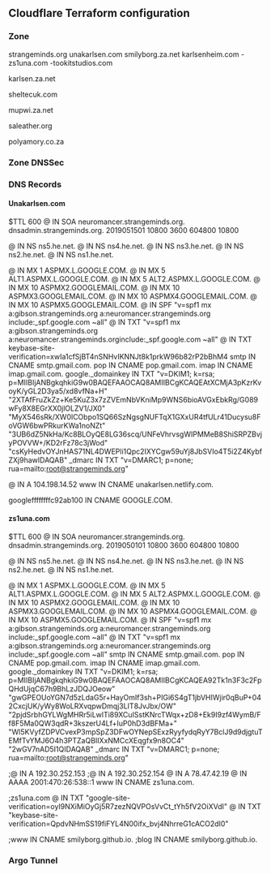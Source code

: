 ## Cloudflare Terraform  configuration

### Zone
strangeminds.org
unakarlsen.com
smilyborg.za.net
karlsenheim.com
-zs1una.com
-tookitstudios.com


karlsen.za.net

sheltecuk.com

mupwi.za.net

saleather.org

polyamory.co.za

### Zone DNSSec


### DNS Records
#### Unakarlsen.com

$TTL    600
@       IN      SOA     neuromancer.strangeminds.org. dnsadmin.strangeminds.org. 2019051501 10800 3600 604800 10800

@       IN      NS      ns5.he.net.
@       IN      NS      ns4.he.net.
@       IN      NS      ns3.he.net.
@       IN      NS      ns2.he.net.
@       IN      NS      ns1.he.net.

@       IN      MX      1 ASPMX.L.GOOGLE.COM.
@       IN      MX      5 ALT1.ASPMX.L.GOOGLE.COM.
@       IN      MX      5 ALT2.ASPMX.L.GOOGLE.COM.
@       IN      MX      10 ASPMX2.GOOGLEMAIL.COM.
@       IN      MX      10 ASPMX3.GOOGLEMAIL.COM.
@       IN      MX      10 ASPMX4.GOOGLEMAIL.COM.
@       IN      MX      10 ASPMX5.GOOGLEMAIL.COM.
@       IN      SPF     "v=spf1 mx a:gibson.strangeminds.org a:neuromancer.strangeminds.org include:_spf.google.com ~all"
@       IN      TXT     "v=spf1 mx a:gibson.strangeminds.org a:neuromancer.strangeminds.orginclude:_spf.google.com ~all"
@       IN      TXT     keybase-site-verification=xwIa1cfSjBT4nSNHvIKNNJt8k1prkW96b82rP2bBhM4
smtp    IN      CNAME   smtp.gmail.com.
pop     IN      CNAME   pop.gmail.com.
imap    IN      CNAME   imap.gmail.com.
google._domainkey IN    TXT     "v=DKIM1; k=rsa; p=MIIBIjANBgkqhkiG9w0BAQEFAAOCAQ8AMIIBCgKCAQEAtXCMjA3pKzrKvoyK/yGL2D3ya5/xd8vfNa+H" "2XTAfFruZkZz+Ke5KuZ3x7zZVEmNbVKniMp9WNS6bioAVGxEbkRg/G089wFy8X8EGrXX0jlOLZV1/JX0" "MyX546sRk/XW0lCObpo1SQ66SzNgsgNUFTqX1GXxUR4tfULr41Ducysu8FoVGW6bwPRkurKWa1noNZt" "3UB6dZ5NkHa/Kc8BLOyQE8LG36scq/UNFeVhrvsgWIPMMeB8ShiSRPZBvjyPOVVW+/KD2rFz78c3jWod" "csKyHedvOYJnHAS71NL4DWEPli1Qpc2IXYCgw59uYj8JbSVIo4T5i2Z4KybfZXj9hawIDAQAB"
_dmarc  IN      TXT     "v=DMARC1\; p=none\; rua=mailto:root@strangeminds.org"

@       IN      A       104.198.14.52
www     IN      CNAME   unakarlsen.netlify.com.

googleffffffffc92ab100  IN      CNAME   GOOGLE.COM.


#### zs1una.com

$TTL    600
@       IN      SOA     neuromancer.strangeminds.org. dnsadmin.strangeminds.org. 2019050101 10800 3600 604800 10800

@       IN      NS      ns5.he.net.
@       IN      NS      ns4.he.net.
@       IN      NS      ns3.he.net.
@       IN      NS      ns2.he.net.
@       IN      NS      ns1.he.net.

@       IN      MX      1 ASPMX.L.GOOGLE.COM.
@       IN      MX      5 ALT1.ASPMX.L.GOOGLE.COM.
@       IN      MX      5 ALT2.ASPMX.L.GOOGLE.COM.
@       IN      MX      10 ASPMX2.GOOGLEMAIL.COM.
@       IN      MX      10 ASPMX3.GOOGLEMAIL.COM.
@       IN      MX      10 ASPMX4.GOOGLEMAIL.COM.
@       IN      MX      10 ASPMX5.GOOGLEMAIL.COM.
@       IN      SPF     "v=spf1 mx a:gibson.strangeminds.org a:neuromancer.strangeminds.org include:_spf.google.com ~all"
@       IN      TXT     "v=spf1 mx a:gibson.strangeminds.org a:neuromancer.strangeminds.org include:_spf.google.com ~all"
smtp    IN      CNAME   smtp.gmail.com.
pop     IN      CNAME   pop.gmail.com.
imap    IN      CNAME   imap.gmail.com.
google._domainkey IN    TXT     "v=DKIM1; k=rsa; p=MIIBIjANBgkqhkiG9w0BAQEFAAOCAQ8AMIIBCgKCAQEA92Tk1n3F3c2FpQHdUjqC67h9BhLzJDQJOeow" "gwGPEOUoYGN7d5zLdaG5r+HayOmIf3sh+PIGi6S4gT1jbVHIWjir0qBuP+042CxcjUK/yWy8WoLRXvqpwDmqj3LIT8JvJbx/OW" "2pjdSrbhGYLWgMHRr5iLwlTi89XCuISstKNrcTWqx+zD8+Ek9I9zf4WymB/Ff8F5Ma0QW3qdR+3kszerU4Lf+IuP0hD3dBFMa+" "Wl5KVyfZDPVCvexP3mpSpZ3DFwOYNepSExzRyyfydqRyY7BclJ9d9djgtuTEMfTvYMJ6O4h3PTZaQBIIXxNMCcXEqgfx9n8OC4" "2wGV7nAD5I1QIDAQAB"
_dmarc  IN      TXT     "v=DMARC1\; p=none\; rua=mailto:root@strangeminds.org"

;@      IN      A       192.30.252.153
;@      IN      A       192.30.252.154
@       IN      A       78.47.42.19
@       IN      AAAA    2001:470:26:538::1
www     IN      CNAME   zs1una.com.

;zs1una.com
@       IN      TXT     "google-site-verification=oyI9NXiMiOyGj5R7zezNQVPOsVvCt_tYh5fV2OiXVdI"
@       IN      TXT     "keybase-site-verification=QpdvNHmSS19fiFYL4N00ifx_bvj4NhrreG1cACO2dI0"

;www    IN      CNAME   smilyborg.github.io.
;blog   IN      CNAME   smilyborg.github.io.




### Argo Tunnel
